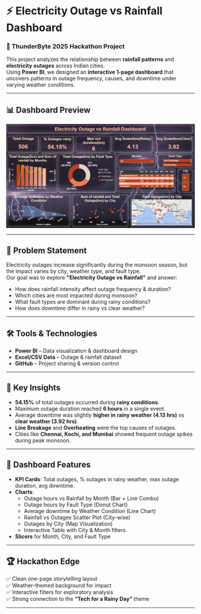 # ⚡ Electricity Outage vs Rainfall Dashboard

### 🚀 ThunderByte 2025 Hackathon Project  

This project analyzes the relationship between **rainfall patterns** and **electricity outages** across Indian cities.  
Using **Power BI**, we designed an **interactive 1-page dashboard** that uncovers patterns in outage frequency, causes, and downtime under varying weather conditions.  

---

## 📊 Dashboard Preview
![Dashboard Screenshot](./Screenshot.png)

---

## 🎯 Problem Statement
Electricity outages increase significantly during the monsoon season, but the impact varies by city, weather type, and fault type.  
Our goal was to explore **"Electricity Outage vs Rainfall"** and answer:

- How does rainfall intensity affect outage frequency & duration?  
- Which cities are most impacted during monsoon?  
- What fault types are dominant during rainy conditions?  
- How does downtime differ in rainy vs clear weather?  

---

## 🛠️ Tools & Technologies
- **Power BI** – Data visualization & dashboard design  
- **Excel/CSV Data** – Outage & rainfall dataset  
- **GitHub** – Project sharing & version control  

---

## 🔑 Key Insights
- **54.15%** of total outages occurred during **rainy conditions**.  
- Maximum outage duration reached **6 hours** in a single event.  
- Average downtime was slightly **higher in rainy weather (4.13 hrs)** vs **clear weather (3.92 hrs)**.  
- **Line Breakage** and **Overheating** were the top causes of outages.  
- Cities like **Chennai, Kochi, and Mumbai** showed frequent outage spikes during peak monsoon.  

---

## 📌 Dashboard Features
- **KPI Cards**: Total outages, % outages in rainy weather, max outage duration, avg downtime.  
- **Charts**:
  - Outage hours vs Rainfall by Month (Bar + Line Combo)  
  - Outage hours by Fault Type (Donut Chart)  
  - Average downtime by Weather Condition (Line Chart)  
  - Rainfall vs Outages Scatter Plot (City-wise)  
  - Outages by City (Map Visualization)  
  - Interactive Table with City & Month filters  
- **Slicers** for Month, City, and Fault Type  

---

## 🏆 Hackathon Edge
✅ Clean one-page storytelling layout  
✅ Weather-themed background for impact  
✅ Interactive filters for exploratory analysis  
✅ Strong connection to the **“Tech for a Rainy Day”** theme  

---



